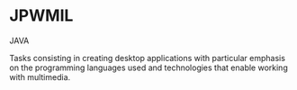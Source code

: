 # JPWMIL

JAVA

Tasks consisting in creating desktop applications with particular emphasis on the programming languages ​​used and technologies that enable working with multimedia.
